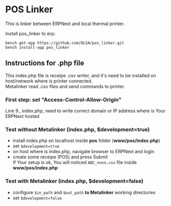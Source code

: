 # POS Linker

This is linker between ERPNext and local thermal printer.

Install pos_linker to erp:
```
bench get-app https://github.com/OLSA/pos_linker.git  
bench install-app pos_linker 
```

## Instructions for .php file

This index.php file is receipe .csv writer, and it's need to be installed on host/network where is printer connected.  
Metalinker read .csv files and send commands to printer.

### First step: set "Access-Control-Allow-Origin"
Line 9., index.php, need to write correct domain or IP address where is Your ERPNext hosted

### Test without Metalinker (index.php, $development=true)
* install index.php on localhost inside <b>pos</b> folder (<b>www/pos/index.php</b>)
* set `$development=true`
* on host where is index.php, navigate browser to ERPNext and login
* create some receipe (POS) and press Submit  
If Your setup is ok, You will noticed `ABC_nnnn.csv` file inside <b>www/pos/index.php</b>

### Test with Metalinker (index.php, $development=false)
* configure `$in_path` and `$out_path` <b>to Metalinker</b> working directories
* set `$development=false`


